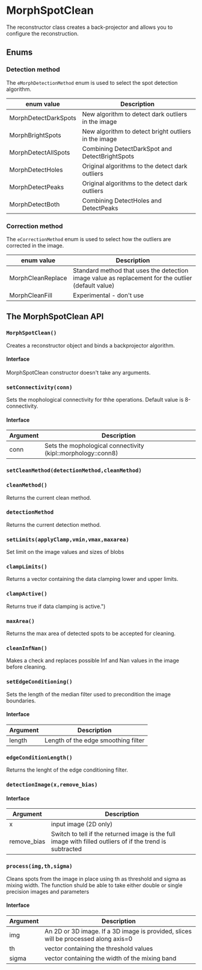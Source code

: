# MorphSpotClean
The reconstructor class creates a back-projector and allows you to configure the reconstruction.

## Enums 

### Detection method

The ```eMorphDetectionMethod``` enum is used to select the spot detection algorithm.

| enum value | Description |
|-|-|
|MorphDetectDarkSpots| New algorithm to detect dark outliers in the image|
|MorphBrightSpots| New algorithm to detect bright outliers in the image|
|MorphDetectAllSpots| Combining DetectDarkSpot and DetectBrightSpots|
|MorphDetectHoles| Original algorithms to the detect dark outliers |
|MorphDetectPeaks|Original algorithms to the detect dark outliers |
|MorphDetectBoth| Combining DetectHoles and DetectPeaks|


### Correction method
The ```eCorrectionMethod``` enum is used to select how the outliers are corrected in the image.
 
| enum value | Description |
|-|-|
|MorphCleanReplace| Standard method that uses the detection image value as replacement for the outlier (default value)|
|MorphCleanFill| Experimental -  don't use|

## The MorphSpotClean API

### ```MorphSpotClean()```
Creates a reconstructor object and binds a backprojector algorithm.

#### Interface
MorphSpotClean constructor doesn't take any arguments.

### ```setConnectivity(conn)```
Sets the mophological connectivity for thhe operations. Default value is 8-connectivity.
#### Interface

|Argument| Description|
|-|-|
|conn| Sets the mophological connectivity (kipl::morphology::conn8)|


### ```setCleanMethod(detectionMethod,cleanMethod)```

### ```cleanMethod()```
Returns the current clean method.

### ```detectionMethod```
Returns the current detection method.

### ```setLimits(applyClamp,vmin,vmax,maxarea)```
Set limit on the image values and sizes of blobs

### ```clampLimits()```
Returns a vector containing the data clamping lower and upper limits.

### ```clampActive()```
Returns true if data clamping is active.")

### ```maxArea()```
Returns the max area of detected spots to be accepted for cleaning.

### ```cleanInfNan()```
Makes a check and replaces possible Inf and Nan values in the image before cleaning.

### ```setEdgeConditioning()```
Sets the length of the median filter used to precondition the image boundaries.

#### Interface

|Argument| Description|
|-|-|
|length| Length of the edge smoothing filter|

### ```edgeConditionLength()```
Returns the lenght of the edge conditioning filter.

### ```detectionImage(x,remove_bias)```

#### Interface

|Argument| Description|
|-|-|
|x|input image (2D only)| 
|remove_bias| Switch to tell if the returned image is the full image with filled outliers of if the trend is subtracted|


### ```process(img,th,sigma)```
Cleans spots from the image in place using th as threshold and sigma as mixing width. The function shuld be able to take either double or single precision images and parameters

#### Interface

|Argument| Description|
|-|-|
|img| An 2D or 3D image. If a 3D image is provided, slices will be processed along axis=0|
|th| vector containing the threshold values|
|sigma| vector containing the width of the mixing band|
